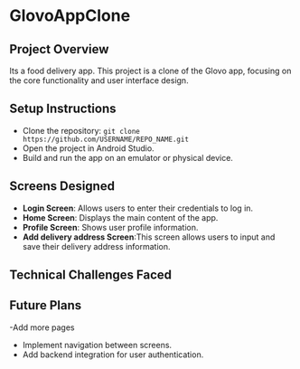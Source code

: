 # GlovoAppClone 
## Project Overview
Its a food delivery app.
This project is a clone of the Glovo app, focusing on the core functionality and user interface design.

## Setup Instructions
- Clone the repository: `git clone https://github.com/USERNAME/REPO_NAME.git`
- Open the project in Android Studio.
- Build and run the app on an emulator or physical device.

## Screens Designed
- **Login Screen**: Allows users to enter their credentials to log in.
- **Home Screen**: Displays the main content of the app.
- **Profile Screen**: Shows user profile information.
- **Add delivery address Screen**:This screen allows users to input and save their delivery address information.

## Technical Challenges Faced

## Future Plans
 -Add more pages 
- Implement navigation between screens.
- Add backend integration for user authentication.
